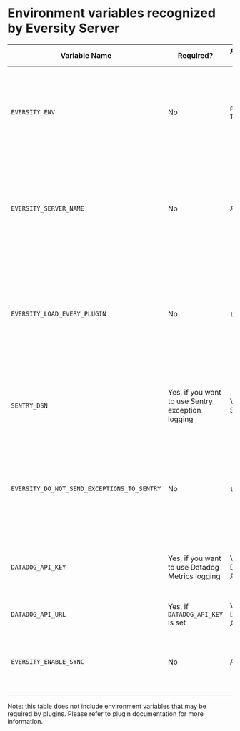 # Environment variables recognized by Eversity Server

| Variable Name                               | Required?                                        | Acceptable Values     | Default value                                    | Description                                                                                                         |
|---------------------------------------------|--------------------------------------------------|-----------------------|--------------------------------------------------|---------------------------------------------------------------------------------------------------------------------|
| `EVERSITY_ENV`                              | No                                               | `PROD`, `DEV`, `TEST` | `DEV`                                            | Points out in which environment Eversity Server is running. May have impact on logging depth or performance.        |
| `EVERSITY_SERVER_NAME`                      | No                                               | Any string            | Randomly generated name based on server hardware | Defines human-friendly name of the server (such as "cold-penguin-2314") to identify it among others.                |
| `EVERSITY_LOAD_EVERY_PLUGIN`                | No                                               | `true`, `false`       | `false`                                          | Defines, whether Eversity Server should load every plugin regardless of its API version. Useful in DEV environment. |
| `SENTRY_DSN`                                | Yes, if you want to use Sentry exception logging | Valid Sentry DSN      | None.                                            | Defines Sentry DSN to use. Do not set it if you do not plan on using Sentry logging.                                |
| `EVERSITY_DO_NOT_SEND_EXCEPTIONS_TO_SENTRY` | No                                               | `true`, `false`       | `false`                                          | If set to true, all occurred exceptions will be logged in terminal and log file, but won't be sent to Sentry.       |
| `DATADOG_API_KEY`                           | Yes, if you want to use Datadog Metrics logging  | Valid Datadog API key | None.                                            | Defines Datadog API key to use. Do not set it if you do not plan on using it.                                       |
| `DATADOG_API_URL`                           | Yes, if `DATADOG_API_KEY` is set                 | Valid Datadog API URL | None.                                            | Defines Datadog API URL to use.                                                                                     |
| `EVERSITY_ENABLE_SYNC`                      | No                                               | Any value             | None.                                            | If set, enables automatic nightly class data sync with Schools.by                                                   |

Note: this table does not include environment variables that may be required by plugins. Please refer to plugin
documentation for more information.
